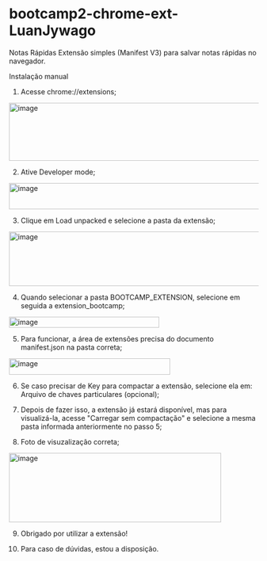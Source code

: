 # bootcamp2-chrome-ext-LuanJywago

Notas Rápidas
Extensão simples (Manifest V3) para salvar notas rápidas no navegador.

Instalação manual

1. Acesse chrome://extensions;
  <img width="810" height="117" alt="image" src="https://github.com/user-attachments/assets/93cbb402-9acb-43b2-9d1b-295d43a1ca44" />

   
2. Ative Developer mode;
  <img width="962" height="53" alt="image" src="https://github.com/user-attachments/assets/7ded6fe3-4e53-4c5f-a4a3-b19fc4523ae4" />


3. Clique em Load unpacked e selecione a pasta da extensão;
  <img width="509" height="110" alt="image" src="https://github.com/user-attachments/assets/e74bc7c4-8cf2-4069-9ed0-6b0835cf8e79" />


4. Quando selecionar a pasta BOOTCAMP_EXTENSION, selecione em seguida a extension_bootcamp;
  <img width="303" height="22" alt="image" src="https://github.com/user-attachments/assets/f400ac0e-94f7-456e-91a7-350dec3515d7" />


5. Para funcionar, a área de extensões precisa do documento manifest.json na pasta correta;
  <img width="325" height="33" alt="image" src="https://github.com/user-attachments/assets/dc12c13f-a3cd-4ec6-b917-8db72913fb34" />

6. Se caso precisar de Key para compactar a extensão, selecione ela em: Arquivo de chaves particulares (opcional);

7. Depois de fazer isso, a extensão já estará disponível, mas para visualizá-la, acesse "Carregar sem compactação" e selecione a mesma pasta informada anteriormente no passo 5;

8. Foto de visuzalização correta;
  <img width="428" height="140" alt="image" src="https://github.com/user-attachments/assets/a9ddd6d2-afc6-4cbe-bf42-5d8dd7de2d86" />

9. Obrigado por utilizar a extensão!

10. Para caso de dúvidas, estou a disposição.

   


